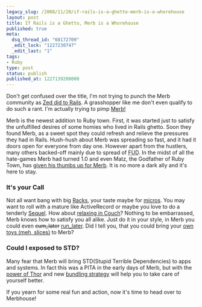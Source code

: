 ```yaml
---
legacy_slug: /2008/11/20/if-rails-is-a-ghetto-merb-is-a-whorehouse
layout: post
title: If Rails is a Ghetto, Merb is a Whorehouse
published: true
meta:
  dsq_thread_id: "68172709"
  _edit_lock: "1227230747"
  _edit_last: "1"
tags:
- Ruby
type: post
status: publish
published_at: 1227139200000
---
```

Don't get confused over the title, I'm not trying to punch the Merb community as <a href="http://www.zedshaw.com/rants/rails_is_a_ghetto.html">Zed did to Rails</a>. A grasshopper like me don't even qualify to do such a rant. I'm actually trying to pimp <a href="http://www.merbivore.com">Merb!</a>

Merb is the newest addition to Ruby town. First, it was started just to satisfy the unfulfilled desires of some homies who lived in Rails ghetto. Soon they found Merb, as a sweet spot they could refresh and relieve the pressures they had in Rails. Hush-hush about Merb was spreading so fast, and it had it doors open for everyone from day one. However apart from the hustlers, many others backed-off mainly due to spread of <abbr title="Fear, Uncertaintiy and Doubt">FUD</abbr>. In the midst of all the hate-games Merb had turned 1.0 and even Matz, the Godfather of Ruby Town, has <a href="http://merbist.com/2008/11/09/merb-1-0-released/">given his thumbs up for Merb</a>. It is no more a dark ally and it's here to stay.
<h3>It's your Call</h3>
Not all want bang with big <a href="http://rack.rubyforge.org/">Racks</a>, your taste maybe for <a href="http://sinatrarb.heroku.com/Home">micros</a>. You may want to roll with a mature like ActiveRecord or maybe you love to do a tenderly <a href="http://sequel.rubyforge.org/">Sequel</a>. How about <a href="http://github.com/paulcarey/relaxdb/tree/master">relaxing in Couch</a>? Nothing to be embarrassed, Merb knows how to satisfy you all alike. Just do it in your style, in Merb you could even <del datetime="2008-11-20T04:12:07+00:00">cum_later</del> <a href="http://merbunity.com/news/28">run_later</a>. Did I tell you, that you could bring your <a href="http://merbunity.com/news/11">own toys (meh, slices)</a> to Merb?
<h3>Could I exposed to STD?</h3>
Many fear that Merb will bring  STD(Stupid Terrible Dependencies) to apps and systems. In fact this was a PITA in the early days of Merb, but with the <a href="http://wiki.merbivore.com/faqs/thor">power of Thor</a> and new <a href="http://merbunity.com/tutorials/18">bundling strategy</a> will help you to take care of yourself better.

If you yearn for some real fun and action, now it's time to head over to Merbhouse!
